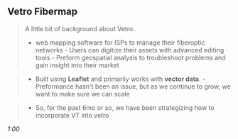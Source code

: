 ## Vetro Fibermap
> A little bit of background about Vetro..
> * web mapping software for ISPs to manage their fiberoptic networks
    - Users can digitize their assets with advanced editing tools
    - Preform geospatial analysis to troubleshoot problems and gain insight into their market

> * Built using **Leaflet** and primarily works with **vector data**.
    - Preformance hasn't been an issue, but as we continue to grow, we want to make sure we can scale

> * So, for the past 6mo or so, we have been strategizing how to incorporate VT into vetro

_1:00_

<!-- * _and for the past 6 mo or so, my coworkers and I have been evaluating our options for introducing vector tiles into Vetro_
  - _we've gone to great lengths to weigh our options for introducing this new tech in our platform, however we have yet to roll them out..._
  - _... and while it might sound like we are extremely indecisive or cautious, but migrating is a big decision and can be extremely disruptive.  Vetro as a product has been around for 2 years, it has a large code base, and rolling back functionality is not an option.  So we needed to make sure we didn't get into a situaltion where we_ -->
